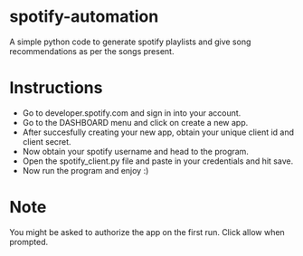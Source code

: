 # spotify-automation
A simple python code to generate spotify playlists and give song recommendations as per the songs present.

# Instructions

- Go to developer.spotify.com and sign in into your account.
- Go to the DASHBOARD menu and click on create a new app.
- After succesfully creating your new app, obtain your unique client id and client secret.
- Now obtain your spotify username and head to the program.
- Open the spotify_client.py file and paste in your credentials and hit save.
- Now run the program and enjoy :)

# Note

You might be asked to authorize the app on the first run. Click allow when prompted.
